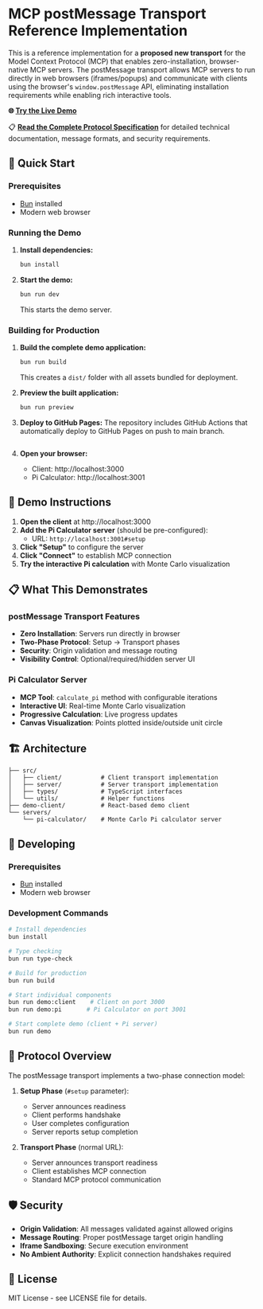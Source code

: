 # MCP postMessage Transport Reference Implementation

This is a reference implementation for a **proposed new transport** for the Model Context Protocol (MCP) that enables zero-installation, browser-native MCP servers. The postMessage transport allows MCP servers to run directly in web browsers (iframes/popups) and communicate with clients using the browser's `window.postMessage` API, eliminating installation requirements while enabling rich interactive tools.

**🌐 [Try the Live Demo](https://joshuamandel.com/mcp-postmessage)**

📋 **[Read the Complete Protocol Specification](src/protocol/README.md)** for detailed technical documentation, message formats, and security requirements.

## 🚀 Quick Start

### Prerequisites
- [Bun](https://bun.sh) installed
- Modern web browser

### Running the Demo

1. **Install dependencies:**
   ```bash
   bun install
   ```

2. **Start the demo:**
   ```bash
   bun run dev
   ```
   This starts the demo server.

### Building for Production

1. **Build the complete demo application:**
   ```bash
   bun run build
   ```
   This creates a `dist/` folder with all assets bundled for deployment.

2. **Preview the built application:**
   ```bash
   bun run preview
   ```

3. **Deploy to GitHub Pages:**
   The repository includes GitHub Actions that automatically deploy to GitHub Pages on push to main branch.
   ```

4. **Open your browser:**
   - Client: http://localhost:3000
   - Pi Calculator: http://localhost:3001

## 🎯 Demo Instructions

1. **Open the client** at http://localhost:3000
2. **Add the Pi Calculator server** (should be pre-configured):
   - URL: `http://localhost:3001#setup`
3. **Click "Setup"** to configure the server
4. **Click "Connect"** to establish MCP connection
5. **Try the interactive Pi calculation** with Monte Carlo visualization

## 📋 What This Demonstrates

### postMessage Transport Features
- **Zero Installation**: Servers run directly in browser
- **Two-Phase Protocol**: Setup → Transport phases
- **Security**: Origin validation and message routing
- **Visibility Control**: Optional/required/hidden server UI

### Pi Calculator Server
- **MCP Tool**: `calculate_pi` method with configurable iterations
- **Interactive UI**: Real-time Monte Carlo visualization
- **Progressive Calculation**: Live progress updates
- **Canvas Visualization**: Points plotted inside/outside unit circle

## 🏗️ Architecture

```
├── src/
│   ├── client/           # Client transport implementation
│   ├── server/           # Server transport implementation
│   ├── types/            # TypeScript interfaces
│   └── utils/            # Helper functions
├── demo-client/          # React-based demo client
└── servers/
    └── pi-calculator/    # Monte Carlo Pi calculator server
```

## 🔧 Developing

### Prerequisites
- [Bun](https://bun.sh) installed
- Modern web browser

### Development Commands

```bash
# Install dependencies
bun install

# Type checking
bun run type-check

# Build for production
bun run build

# Start individual components
bun run demo:client    # Client on port 3000
bun run demo:pi       # Pi Calculator on port 3001

# Start complete demo (client + Pi server)
bun run demo
```

## 📖 Protocol Overview

The postMessage transport implements a two-phase connection model:

1. **Setup Phase** (`#setup` parameter):
   - Server announces readiness
   - Client performs handshake
   - User completes configuration
   - Server reports setup completion

2. **Transport Phase** (normal URL):
   - Server announces transport readiness
   - Client establishes MCP connection
   - Standard MCP protocol communication

## 🛡️ Security

- **Origin Validation**: All messages validated against allowed origins
- **Message Routing**: Proper postMessage target origin handling
- **Iframe Sandboxing**: Secure execution environment
- **No Ambient Authority**: Explicit connection handshakes required

## 📝 License

MIT License - see LICENSE file for details.
